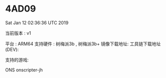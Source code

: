 # 4AD09
Sat Jan 12 02:36:36 UTC 2019

当前版本 : v1


平台 : ARM64
支持硬件 : 树梅派3b , 树梅派3b+
镜像下载地址: 
工具链下载地址(DEV):


支持的游戏: 

ONS   onscripter-jh

